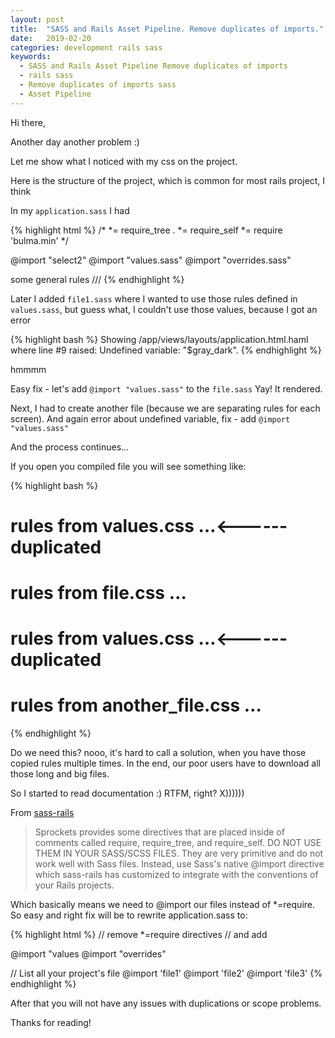 ```yaml
---
layout: post
title:  "SASS and Rails Asset Pipeline. Remove duplicates of imports."
date:   2019-02-20 
categories: development rails sass
keywords:
  - SASS and Rails Asset Pipeline Remove duplicates of imports
  - rails sass
  - Remove duplicates of imports sass
  - Asset Pipeline 
---
```

Hi there,

Another day another problem :)

Let me show what I noticed with my css on the project.

Here is the structure of the project, which is common for most rails project, I think

In my `application.sass` I had

{% highlight html %}
/* *= require_tree .
*= require_self
*= require 'bulma.min'
*/

@import "select2"
@import "values.sass"
@import "overrides.sass"

some general rules
///
{% endhighlight %}

Later I added `file1.sass` where I wanted to use those rules defined in `values.sass`, but guess what, I couldn't use those values, because I got an error

{% highlight bash %}
Showing /app/views/layouts/application.html.haml where line #9 raised:
Undefined variable: "$gray_dark".
{% endhighlight %}

hmmmm

Easy fix - let's add `@import "values.sass"` to the `file.sass`
Yay! It rendered.

Next, I had to create another file (because we are separating rules for each screen).
And again error about undefined variable, fix - add `@import "values.sass"`

And the process continues...

If you open you compiled file you will see something like:

{% highlight bash %}
# rules from values.css …<------ duplicated
# rules from file.css …
# rules from values.css …<------ duplicated
# rules from another_file.css …
{% endhighlight %}

Do we need this? nooo, it's hard to call a solution, when you have those copied rules multiple times. In the end, our poor users have to download all those long and big files.

So I started to read documentation :) RTFM, right? X))))))

From [sass-rails](https://github.com/rails/sass-rails#important-note)

> Sprockets provides some directives that are placed inside of comments called require, require_tree, and require_self. DO NOT USE THEM IN YOUR SASS/SCSS FILES. They are very primitive and do not work well with Sass files. Instead, use Sass's native @import directive which sass-rails has customized to integrate with the conventions of your Rails projects.

Which basically means we need to @import our files instead of *=require. So easy and right fix will be to rewrite application.sass to:

{% highlight html %}
// remove *=require directives
// and add

@import "values
@import "overrides"

// List all your project's file
@import 'file1'
@import 'file2'
@import 'file3'
{% endhighlight %}

After that you will not have any issues with duplications or scope problems. 

Thanks for reading!
